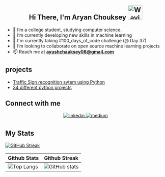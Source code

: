 <h2 align="center">
    Hi There, I'm Aryan Chouksey
    <img src="https://raw.githubusercontent.com/nixin72/nixin72/master/wave.gif" 
         alt="Waving hand animated gif"
         height="45"
         width="45" />
</h3>


- 🔭 I’m a college student, studying computer science.
- 🌱 I’m currently developing new skills in machine learning
- 🤞 I'm currently taking #100_days_of_code challenge (@ Day 37)
- 👯 I’m looking to collaborate on open source machine learning projects 
- 📫 Reach me at **ayushchauksey08@gmail.com**

## projects
* [Traffic Sign recognition sytem using Python](https://github.com/Dunno-Ikigai/Traffic-sign-recognition)
* [34 different python projects](https://github.com/MrNoBody86/100-Days-of-Code)

## Connect with me  
<div align="center">
<a href="https://www.linkedin.com/in/aryan-chouksey" target="_blank">
<img src=https://img.shields.io/badge/linkedin-%231E77B5.svg?&style=for-the-badge&logo=linkedin&logoColor=white alt=linkedin style="margin-bottom: 5px;" />
</a>
<a href="https://medium.com/@ayushchauksey08" target="_blank">
<img src=https://img.shields.io/badge/medium-%23292929.svg?&style=for-the-badge&logo=medium&logoColor=white alt=medium style="margin-bottom: 5px;" />
</a>  
</div>  

## My Stats
[![GitHub Streak](http://github-readme-streak-stats.herokuapp.com?user=MrNoBody86&theme=merko&hide_border=true&date_format=M%20j%5B%2C%20Y%5D)](https://git.io/streak-stats)

| Github Stats | Github Streak |
|--------------|---------------|
|![Top Langs](https://github-readme-stats.vercel.app/api/top-langs/?username=MrNoBody86&layout=compact&theme=tokyonight&hide=css,ejs,html,jupyter,yacc,lex,c%20notebook&langs_count=8) | ![GitHub stats](https://github-readme-stats.vercel.app/api?username=MrNoBody86&show_icons=true&count_private=true&theme=tokyonight)    |


